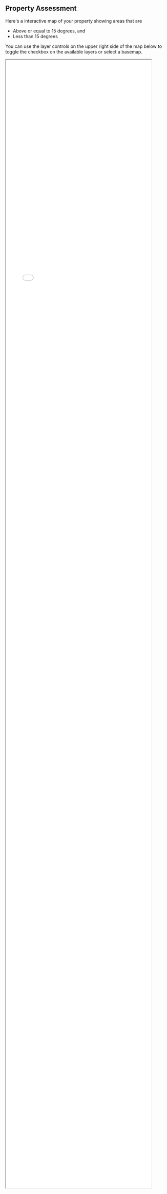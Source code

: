 ## Property Assessment

Here's a interactive map of your property showing areas that are 
- Above or equal to 15 degrees, and 
- Less than 15 degrees

You can use the layer controls on the upper right side of the map below to toggle the checkbox on the available layers or select a basemap.

<iframe src="assessment.html" height="90%" width="90%"></iframe>